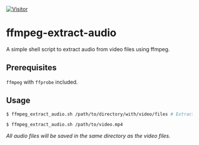 [![Visitor](https://visitor-badge.laobi.icu/badge?page_id=danrynr.ffmpeg-extract-audio)](https://github.com/danrynr/ffmpeg-extract-audio)

# ffmpeg-extract-audio

A simple shell script to extract audio from video files using ffmpeg.

## Prerequisites

`ffmpeg` with `ffprobe` included.

## Usage

```bash
$ ffmpeg_extract_audio.sh /path/to/directory/with/video/files # Extracts audio from all video files in the directory
```

```bash
$ ffmpeg_extract_audio.sh /path/to/video.mp4
```

_All audio files will be saved in the same directory as the video files._
